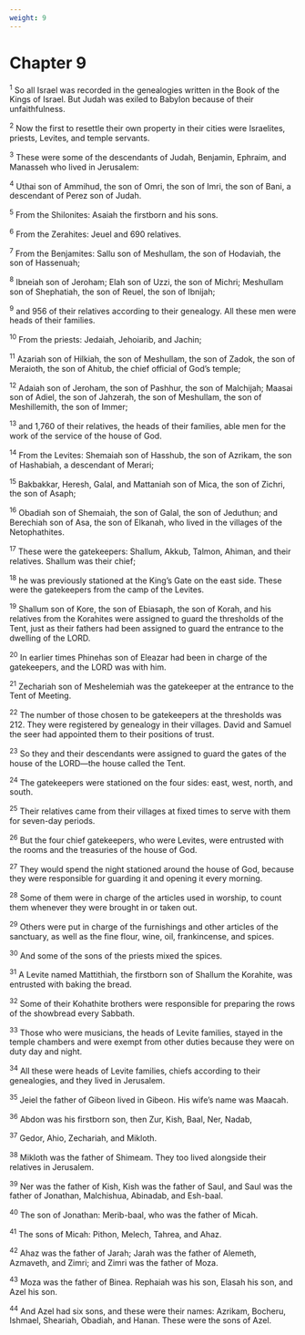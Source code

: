 ```yaml
---
weight: 9
---
```


# Chapter 9

<sup>1</sup> So all Israel was recorded in the genealogies written in the Book of the Kings of Israel. But Judah was exiled to Babylon because of their unfaithfulness. 

<sup>2</sup> Now the first to resettle their own property in their cities were Israelites, priests, Levites, and temple servants. 

<sup>3</sup> These were some of the descendants of Judah, Benjamin, Ephraim, and Manasseh who lived in Jerusalem: 

<sup>4</sup> Uthai son of Ammihud, the son of Omri, the son of Imri, the son of Bani, a descendant of Perez son of Judah. 

<sup>5</sup> From the Shilonites: Asaiah the firstborn and his sons. 

<sup>6</sup> From the Zerahites: Jeuel and 690 relatives. 

<sup>7</sup> From the Benjamites: Sallu son of Meshullam, the son of Hodaviah, the son of Hassenuah; 

<sup>8</sup> Ibneiah son of Jeroham; Elah son of Uzzi, the son of Michri; Meshullam son of Shephatiah, the son of Reuel, the son of Ibnijah; 

<sup>9</sup> and 956 of their relatives according to their genealogy. All these men were heads of their families. 

<sup>10</sup> From the priests: Jedaiah, Jehoiarib, and Jachin; 

<sup>11</sup> Azariah son of Hilkiah, the son of Meshullam, the son of Zadok, the son of Meraioth, the son of Ahitub, the chief official of God’s temple; 

<sup>12</sup> Adaiah son of Jeroham, the son of Pashhur, the son of Malchijah; Maasai son of Adiel, the son of Jahzerah, the son of Meshullam, the son of Meshillemith, the son of Immer; 

<sup>13</sup> and 1,760 of their relatives, the heads of their families, able men for the work of the service of the house of God. 

<sup>14</sup> From the Levites: Shemaiah son of Hasshub, the son of Azrikam, the son of Hashabiah, a descendant of Merari; 

<sup>15</sup> Bakbakkar, Heresh, Galal, and Mattaniah son of Mica, the son of Zichri, the son of Asaph; 

<sup>16</sup> Obadiah son of Shemaiah, the son of Galal, the son of Jeduthun; and Berechiah son of Asa, the son of Elkanah, who lived in the villages of the Netophathites. 

<sup>17</sup> These were the gatekeepers: Shallum, Akkub, Talmon, Ahiman, and their relatives. Shallum was their chief; 

<sup>18</sup> he was previously stationed at the King’s Gate on the east side. These were the gatekeepers from the camp of the Levites. 

<sup>19</sup> Shallum son of Kore, the son of Ebiasaph, the son of Korah, and his relatives from the Korahites were assigned to guard the thresholds of the Tent, just as their fathers had been assigned to guard the entrance to the dwelling of the LORD. 

<sup>20</sup> In earlier times Phinehas son of Eleazar had been in charge of the gatekeepers, and the LORD was with him. 

<sup>21</sup> Zechariah son of Meshelemiah was the gatekeeper at the entrance to the Tent of Meeting. 

<sup>22</sup> The number of those chosen to be gatekeepers at the thresholds was 212. They were registered by genealogy in their villages. David and Samuel the seer had appointed them to their positions of trust. 

<sup>23</sup> So they and their descendants were assigned to guard the gates of the house of the LORD—the house called the Tent. 

<sup>24</sup> The gatekeepers were stationed on the four sides: east, west, north, and south. 

<sup>25</sup> Their relatives came from their villages at fixed times to serve with them for seven-day periods. 

<sup>26</sup> But the four chief gatekeepers, who were Levites, were entrusted with the rooms and the treasuries of the house of God. 

<sup>27</sup> They would spend the night stationed around the house of God, because they were responsible for guarding it and opening it every morning. 

<sup>28</sup> Some of them were in charge of the articles used in worship, to count them whenever they were brought in or taken out. 

<sup>29</sup> Others were put in charge of the furnishings and other articles of the sanctuary, as well as the fine flour, wine, oil, frankincense, and spices. 

<sup>30</sup> And some of the sons of the priests mixed the spices. 

<sup>31</sup> A Levite named Mattithiah, the firstborn son of Shallum the Korahite, was entrusted with baking the bread. 

<sup>32</sup> Some of their Kohathite brothers were responsible for preparing the rows of the showbread every Sabbath. 

<sup>33</sup> Those who were musicians, the heads of Levite families, stayed in the temple chambers and were exempt from other duties because they were on duty day and night. 

<sup>34</sup> All these were heads of Levite families, chiefs according to their genealogies, and they lived in Jerusalem. 

<sup>35</sup> Jeiel the father of Gibeon lived in Gibeon. His wife’s name was Maacah. 

<sup>36</sup> Abdon was his firstborn son, then Zur, Kish, Baal, Ner, Nadab, 

<sup>37</sup> Gedor, Ahio, Zechariah, and Mikloth. 

<sup>38</sup> Mikloth was the father of Shimeam. They too lived alongside their relatives in Jerusalem. 

<sup>39</sup> Ner was the father of Kish, Kish was the father of Saul, and Saul was the father of Jonathan, Malchishua, Abinadab, and Esh-baal. 

<sup>40</sup> The son of Jonathan: Merib-baal, who was the father of Micah. 

<sup>41</sup> The sons of Micah: Pithon, Melech, Tahrea, and Ahaz. 

<sup>42</sup> Ahaz was the father of Jarah; Jarah was the father of Alemeth, Azmaveth, and Zimri; and Zimri was the father of Moza. 

<sup>43</sup> Moza was the father of Binea. Rephaiah was his son, Elasah his son, and Azel his son. 

<sup>44</sup> And Azel had six sons, and these were their names: Azrikam, Bocheru, Ishmael, Sheariah, Obadiah, and Hanan. These were the sons of Azel. 


